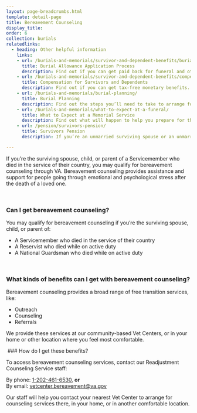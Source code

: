 ```yaml
---
layout: page-breadcrumbs.html
template: detail-page
title: Bereavement Counseling
display_title:
order: 6
collection: burials
relatedlinks:
  - heading: Other helpful information
    links:
    - url: /burials-and-memorials/survivor-and-dependent-benefits/burial-costs/
      title: Burial Allowance Application Process
      description: Find out if you can get paid back for funeral and other burial costs.
    - url: /burials-and-memorials/survivor-and-dependent-benefits/compensation/
      title: Compensation for Survivors and Dependents
      description: Find out if you can get tax-free monetary benefits.
    - url: /burials-and-memorials/burial-planning/
      title: Burial Planning
      description: Find out the steps you’ll need to take to arrange for a family member’s burial.
    - url: /burials-and-memorials/what-to-expect-at-a-funeral/
      title: What to Expect at a Memorial Service
      description: Find out what will happen to help you prepare for this day.
    - url: /pension/survivors-pension/
      title: Survivors Pension
      description: If you’re an unmarried surviving spouse or an unmarried child of a deceased Veteran with wartime service, find out if you can get monthly payments.

---
```


<div class="va-introtext">

If you’re the surviving spouse, child, or parent of a Servicemember who died in the service of their country, you may qualify for bereavement counseling through VA. Bereavement counseling provides assistance and support for people going through emotional and psychological stress after the death of a loved one.

</div>

<br>

<div class="feature" markdown=“1”>

### Can I get bereavement counseling?

You may qualify for bereavement counseling if you’re the surviving spouse, child, or parent of:
- A Servicemember who died in the service of their country
- A Reservist who died while on active duty
- A National Guardsman who died while on active duty

</div>

<br>

### What kinds of benefits can I get with bereavement counseling?

Bereavement counseling provides a broad range of free transition services, like:

- Outreach
- Counseling
- Referrals

We provide these services at our community-based Vet Centers, or in your home or other location where you feel most comfortable.

 ### How do I get these benefits?

To access bereavement counseling services, contact our Readjustment Counseling Service staff:

By phone: <a href='tel:+1-202-461-6530'>1-202-461-6530</a>, **or**<br>
By email: <a href='mailto:vetcenter.bereavement@va.gov'>vetcenter.bereavement@va.gov</a>

Our staff will help you contact your nearest Vet Center to arrange for counseling services there, in your home, or in another comfortable location.

